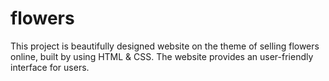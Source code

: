 # flowers
 This project is beautifully designed website on the theme of selling flowers online, built by using HTML & CSS. The website provides an user-friendly interface for users. 
